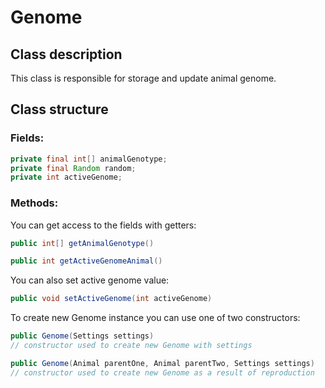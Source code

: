 # Genome
## Class description
This class is responsible for storage and update animal genome.

## Class structure
### Fields:
```java
private final int[] animalGenotype;
private final Random random;
private int activeGenome;
```

### Methods:
You can get access to the fields with getters:
```java
public int[] getAnimalGenotype()

public int getActiveGenomeAnimal()
```
You can also set active genome value:
```java
public void setActiveGenome(int activeGenome)
```
To create new Genome instance you can use one of two constructors:
```java
public Genome(Settings settings)
// constructor used to create new Genome with settings

public Genome(Animal parentOne, Animal parentTwo, Settings settings)
// constructor used to create new Genome as a result of reproduction
```